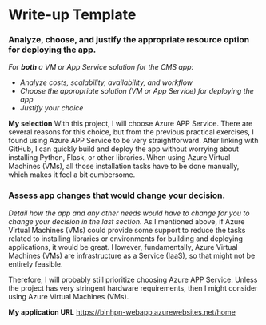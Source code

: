 # Write-up Template

### Analyze, choose, and justify the appropriate resource option for deploying the app.

*For **both** a VM or App Service solution for the CMS app:*
- *Analyze costs, scalability, availability, and workflow*
- *Choose the appropriate solution (VM or App Service) for deploying the app*
- *Justify your choice*

**My selection** With this project, I will choose Azure APP Service.
There are several reasons for this choice, but from the previous practical exercises, I found using Azure APP Service to be very straightforward. 
After linking with GitHub, I can quickly build and deploy the app without worrying about installing Python, Flask, or other libraries. 
When using Azure Virtual Machines (VMs), all those installation tasks have to be done manually, which makes it feel a bit cumbersome.

### Assess app changes that would change your decision.

*Detail how the app and any other needs would have to change for you to change your decision in the last section.* 
As I mentioned above, if Azure Virtual Machines (VMs) could provide some support to reduce the tasks related to installing libraries or environments for building and deploying applications, it would be great. However, fundamentally, Azure Virtual Machines (VMs) are infrastructure as a Service (IaaS), so that might not be entirely feasible.

Therefore, I will probably still prioritize choosing Azure APP Service. Unless the project has very stringent hardware requirements, then I might consider using Azure Virtual Machines (VMs).

**My application URL** https://binhpn-webapp.azurewebsites.net/home

